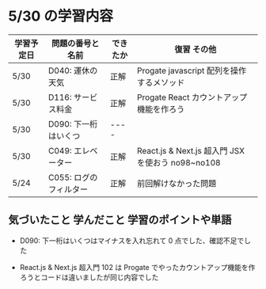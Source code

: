 # 5/30 の学習内容

| 学習予定日 | 問題の番号と名前       | できたか | 復習 その他                                       |
| ---------- | ---------------------- | -------- | ------------------------------------------------- |
| 5/30       | D040: 運休の天気       | 正解     | Progate javascript 配列を操作するメソッド         |
| 5/30       | D116: サービス料金     | 正解     | Progate React カウントアップ機能を作ろう          |
| 5/30       | D090: 下一桁はいくつ   | ----     |                                                   |
| 5/30       | C049: エレベーター     | 正解     | React.js & Next.js 超入門 JSX を使おう no98~no108 |
| 5/24       | C055: ログのフィルター | 正解     | 前回解けなかった問題                              |

## 気づいたこと 学んだこと 学習のポイントや単語

- D090: 下一桁はいくつはマイナスを入れ忘れて 0 点でした、確認不足でした

- React.js & Next.js 超入門 102 は Progate でやったカウントアップ機能を作ろうとコードは違いましたが同じ内容でした
